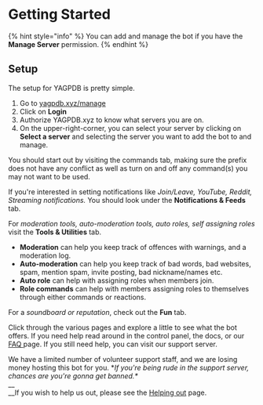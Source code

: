# Getting Started

{% hint style="info" %}
&#x20;You can add and manage the bot if you have the **Manage Server** permission.
{% endhint %}

## Setup

The setup for YAGPDB is pretty simple.

1. Go to [yagpdb.xyz/manage](https://yagpdb.xyz/manage)
2. Click on **Login**
3. Authorize YAGPDB.xyz to know what servers you are on.&#x20;
4. On the upper-right-corner, you can select your server by clicking on **Select a server** and selecting the server you want to add the bot to and manage.

You should start out by visiting the commands tab, making sure the prefix does not have any conflict as well as turn on and off any command(s) you may not want to be used.&#x20;

If you're interested in setting notifications like _Join/Leave, YouTube, Reddit, Streaming notifications._ You should look under the **Notifications & Feeds** tab.&#x20;

For _moderation tools, auto-moderation tools, auto roles, self assigning roles_ visit the **Tools & Utilities** tab.&#x20;

* **Moderation** can help you keep track of offences with warnings, and a moderation log.&#x20;
* **Auto-moderation** can help you keep track of bad words, bad websites, spam, mention spam, invite posting, bad nickname/names etc.&#x20;
* **Auto role** can help with assigning roles when members join.&#x20;
* **Role commands** can help with members assigning roles to themselves through either commands or reactions.&#x20;

For a _soundboard or reputation_, check out the **Fun** tab.&#x20;

Click through the various pages and explore a little to see what the bot offers. If you need help read around in the control panel, the docs, or our [FAQ ](others/frequent-searches.md)page. If you still need help, you can visit our support server.&#x20;

We have a limited number of volunteer support staff, and we are losing money hosting this bot for you. \*_If you're being rude in the support server, chances are you're gonna get banned.\*_ \
__\
__If you wish to help us out, please see the [Helping out](helping-out.md) page.
